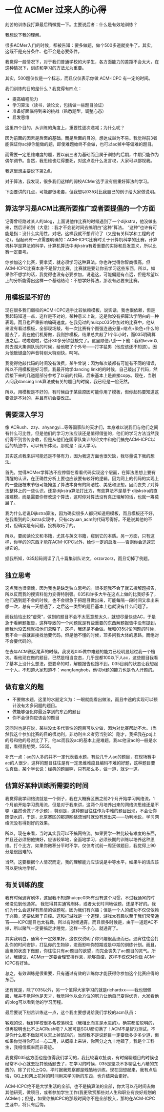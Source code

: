 # 一位 ACMer 过来人的心得


刻苦的训练我打算最后稍微提一下。主要说后者：什么是有效地训练？

我想说下我的理解。

很多ACMer入门的时候，都被告知：要多做题，做个500多道就变牛了。其实，这既不是充分条件、也不会是必要条件。

我觉得一般情况下，对于我们普通学校的大学生，各方面能力的差距不会太大，在这种情况下，训练和学习的方法尤为重要。

其实，500题仅仅是一个标志，而且仅仅表示你做 ACM-ICPC 有一定的时间。


我们训练的目的是什么？我觉得有四点：

- 提高编程能力
- 学习算法（读书，读论文，包括做一些题目验证）
- 准备好面临将到来的挑战（熟悉题型，调整心态）
- 启发思维


这里四个目的，从训练的角度上，重要性逐次递减；为什么呢？

因为前面的因素是后面的基础。而是后面的目的，想达成越为不易。我觉得前3者能保证你ac掉你能做的题，即使难题始终不会做，也可以ac掉中等偏难的题目。

而需要一定思维难度的题，要以前三者为基础而且属于训练的后期，中期只能作为偶尔调节。当然，我思维也烂得要死，对这点没什么发言权，大家可以鄙视我。


我这里想主要说下第2点。

对于算法，我发现，很多我们这样的弱校ACMer选手没有侧重好算法的学习。

下面要讲的几点，可能都很老套，但我想以035对比我自己的例子给大家做说明。

## 算法学习是ACM比赛所要推广或者要提倡的一个方面

记得曾经路过某人的blog，上面说他作比赛的时候遇到了一个dijkstra，他没做出来，然后评论到（大意）：我才不会花时间去搞明白“这种”算法。 “这种”也许有可能是指：没什么实用性，对吧，这样我就不想评论了（又是有关科学和工程的讨论）。但起码有一点需要明确的：ACM-ICPC比赛时关于计算机科学的比赛，计算机科学是算法的科学，计算机算法中dijkstra有着重要的实际和启发意义，所以比赛一定要考。

你参加这个比赛，要拿奖，就必须学习这种算法。你也许觉得你智商很高，但ACM-ICPC比赛本身不是智力比赛，比赛就是要让你去学习这些东西，所以，如果你不想学的话，我觉得也没有必要参加。说道这，可能偏题有点远，但是希望以上的分析能得出这样一个基础结论：不想学好算法，那没有必要来比赛。

## 用模板是不好的

现在很多我们弱校的ACM-ICPC选手比较依赖模板，说实话，我也很依赖，但是我起码知道一点，这样是不对的，某种意义上说，这是你没有把算法学明白的一种表现。而且也严重影响编码速度。在我见过的huicpc035参加过的比赛中，他从来没有看过模板，全部现场敲，有一次比赛有个图强连通分量+缩点+染色+什么的题去了，我在他们机房做，我则抄模板，结果总共敲了1个半小时，而035明确算法之后，啪啦啪啦，估计30多分钟就敲完了。这里顺便八卦一下他：我和kevin以前去湖大集训队玩的时候，给他取了个外号——打字猛男（他应该还不知道）。因为他敲键盘的声音特别大特别快，呵呵。

我觉得他敲代码的时间没有浪费，某牛曾说：因为每次敲都有可能有不同的错误，所以不用模板是好习惯。我最开始学dancing link的的时候，自己敲出了代码，然后接下来的几道题部分参考了以前的代码，后来基本上是直接copy。现在，当别人问我dancing link算法或有关的题目的时候，我已经是一脸茫然。

所以，用模板是不好的，有时候由于某些原因可能你用了模板，但你起码要知道这要做是不对的，并且有机会要改正。

## 需要深入学习

像 ACRush、zzy、ahyangyi...等等国家队的天才们，本身难以说我们与他们之间有什么可比性。但是他们的学习方法应该还是值得借鉴的，他们的学习方法当然我们得不到言传身教，但是从他们在国家队集训的论文中和他们搞完ACM-ICPC以后的轨迹中，可以有所体现。那就是：深入学习。

其实这点我来讲可能还是不够有力，因为我这方面也很欠缺，我尽量说下我的想法。

首先，觉得ACMer学算法不应停留在看看代码实现这个层面，在算法思想上要有清醒的认识，在正确性分析上要也应该要有较好的逻辑。因为网上的代码的实现上的一些细枝末节很可能掩盖了算法本身有的简洁性、美感和思想。因而丧失了对算法整体上的一些认识。还拿dijkstra算法打比方，有些算法不是基于 dijskstra的直接建模，而是需要你修改这个算法，这时你对算法没有真正理解的话，也就一筹莫展了。

我为什么老说Dijkstra算法，因为确实很多人都只知道用模板，而且模板还不好，在我看到的Dijkstra实现中，只有czyuan_acm的代码写得好。不是说其他的不对，但确实是有问题，投机取巧了的。

所以，要阅读论文和书籍，尤其与英文书籍，窥到它的本质。另一方面，只有这样，你学的的东西才能在ACM-ICPC以外，给你一定的启发——否则你会迅速忘掉它的。

据我所知，035起码阅读了几十篇集训队论文，orzorzorz，而且切掉了例题。

## 独立思考

这点我也很惭愧，因为我也是缺乏独立思考的。很多题我不会了就去搜解题报告，所以反而我的搜资料能力变得特别强。035和许多大牛在这点上做的比我好多了，他们遇到题不会的时候，也不会很急于把题目做出来，可能每隔一段时间又拿出来想一次，总有一天想通了，之后这一类型的题目基本上也就没有什么问题了。

而我恰恰比较“虚荣”，做到的题目不会不太愿意想太久，就想尽量快些AC，于是急于看解题报告，这样导致的一个问题就是有些重要的东西解题报告中没有提到，而我也没去想就把他们忽略了，这样，我还是不会做。我和035讨论问题的时候，我不会一般就直接找他要代码，但是他不懂的时候，顶多问我大体的思路，而绝对不会要代码的。

在去年ACM赛区尾声的时候，我发现035做中难题的能力已经明显超过我一个档次。看他现在做的题目，已然是相当变态，几乎是都100以下人ac，这些题目我看了基本上没什么想法，更要命的时，解题报告也搜不到。035目前的状态让我想起一个人，不知道大家知道不：wangfangbob，他切bt题的能力也是令人汗颜的。

## 做有意义的题

- 不要做水题，这里的水题定义为：一眼就能看出做法，而且中途的实现可以预计没有太多问题的题目。
- 做能够强化你最近学到的东西的题目
- 你不会但你应该会的题目

这同时也是在说，某些没太多代表性的题目可以少做，因为对比赛帮助不大。（当然我这个参加比赛的目的很功利，非功利主义者另当别论）刚才，我把我在poj上的号和他的号对比了下，他ac而我没ac的基本上是难题，我ac他没ac的一般是水题，看得我想哭，5555。

补充一点：ac的人多的并不一定代表着水题，有些几千人ac的题目，在现场赛中ac的人很少，这样的题目往往是有一定思维难度且编码不难的好题，这种题目要认真做，某个学长说：经典的题目啊，只有那么多，做一道，就少一道。

## 估算好某种训练所需要的时间

我觉得我学网络流就是一个例子，我在大概赛区赛之前2个月开始学习网络流，1个月前开始学习费用流，但是对于我来讲，这两个月培养出来的网络流思维还是不够（虽然也做了不少题），特别是，这种题目往往作为中难的题目出现，不会让你随便水的，于是，北京赛区的那道网络流当时就没有想出来——功利地说，学习网络流没有得到好的效果。

所以，现在来看，当时其实我可以不搞网络流。如果要学一种比较有难度的东西，并且还必须把他搞好，应该较早地，全面地学习，必须长期的训练以培养这种思维。打个比方，如果你微积分平时不学，仅仅考试前一周狂做题目，我觉得上90分是很困难的。

当然，这要根据个人情况而定，我的理解能力应该说是中等水平，如果牛的话应该可以更快地学好。

## 有关训练的度

我有时候通宵刷体，这里我不知道huicpc035有没有这个习惯，不过我通宵的时候没见到他通宵。
我觉得其实通宵刷体，或者太长时间地做题，还是不好的。我们为什么会这样有热情的做题呢，因为我们有兴趣；但是一个人的成功不仅仅依赖于兴趣，还要依赖于自控。这和打游戏是一个道理，游戏太有趣以至于我们常常通宵——ICPC题目也太有趣，所以有时候通宵。而且很多时候是，由于一道题AC不掉，所以赌气一定要搞定才睡觉，这样一不小心，就通宵了。

其实我明白，通宵不一定效果好，这仅仅说明了你兴趣很高涨而已。通宵往往会打乱你的时间安排，打乱你的生物钟，进而影响你短期或是中期的训练计划。而且，疲惫的状态下做题，你往往只有ac题目的欲望，而完全丧失了ac题目的灵气。所以，我建议，ACMer一定要合理安排作息，能够自控，这样不仅仅对你做 ACM-ICPC有好处。

总之，有效训练是很重要，只有通过有效的训练你才能获得你参加这个比赛应得的东西。

还有就是，除了035以外，另一个值得大家学习的就是richardxx——我也很佩服，我并不觉得他是天才，我觉得他以全方位的努力让他自己变得优秀，大家看他的blog可以看到他的学习历程。

最后要说下刻苦训练这一点，这个我主要想说给我们学校的acm队员：

客观的说，我们学校很多名校落榜生（我相比而言是水进的）。确实都蛮聪明的，但再聪明也比不上ACRush吧？人家可是SGU都切满了！ACM不是智力测试，不是你什么都不做就可以天上掉馅饼的。当然我不是说题目一定要做多少多少道，但如果你觉得你可以一心二用，从概率上来讲，你百分之九十地错了，我是个工科生，我相信概率而非奇迹。

我觉得035这方面也是值得我们学习的，我比较喜欢扯淡，有时候聊题目的时候也经常不小心就去扯其他话题去了，在学习的时候，035是坚决不多聊乱七八糟的东西的，除了讨论上QQ，平时据我观察都是残酷地训练。现在回想起来，我有点后悔，QQ上和网上花掉的时间用来学习新的东西，也许结果会更好。

ACM-ICPC绝不是大学生活的全部，也不是搞算法的全部，你大可以花时间去做其他研究，做项目，或者参加学生工作(我更欣赏那些对人生和职业有良好规划的ACMer)；但是，如果你搞ICPC的那段时间你不是全部投入，那的在ACM-ICPC生涯中，将只有后悔。
